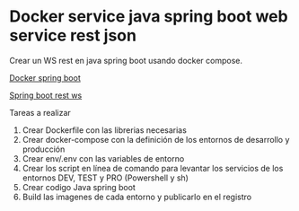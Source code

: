 # Docker service java spring boot web service rest json 

Crear un WS rest en java spring boot usando docker compose.

[Docker spring boot](https://medium.com/@saygiligozde/using-docker-compose-with-spring-boot-and-postgresql-235031106f9f) 

[Spring boot rest ws](https://spring.io/guides/tutorials/rest)

Tareas a realizar
1. Crear Dockerfile con las librerias necesarias
2. Crear docker-compose con la definición de los entornos de desarrollo y producción
3. Crear env/.env con las variables de entorno
4. Crear los script en línea de comando para levantar los servicios de los entornos DEV, TEST y PRO (Powershell y sh)
5. Crear codigo Java spring boot
6. Build las imagenes de cada entorno y publicarlo en el registro
